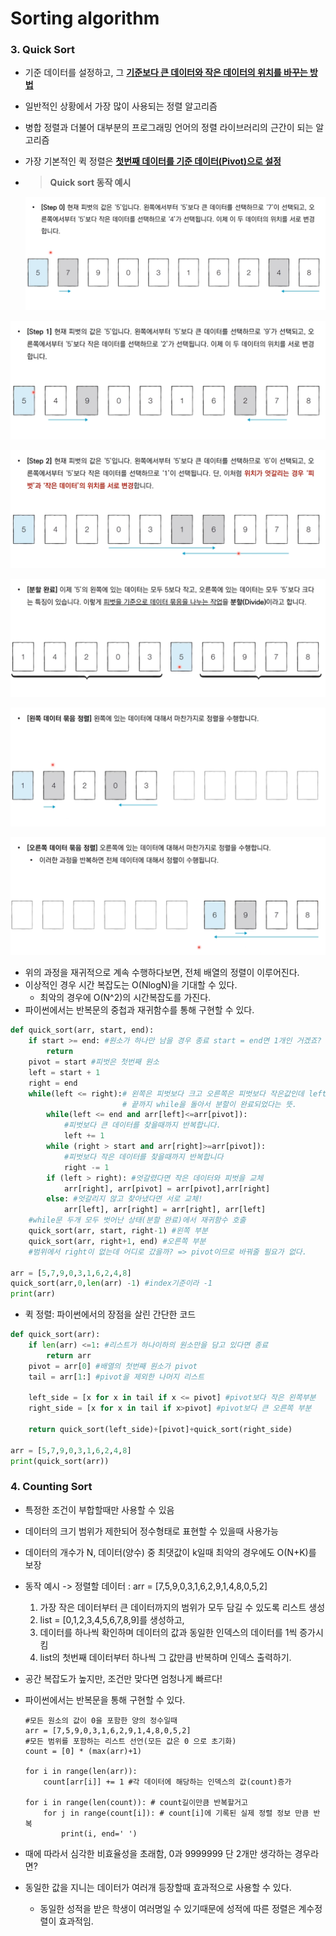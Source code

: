# Sorting algorithm

### 3. Quick Sort

- 기준 데이터를 설정하고, 그 **<u>기준보다 큰 데이터와 작은 데이터의 위치를 바꾸는 방법</u>**

- 일반적인 상황에서 가장 많이 사용되는 정렬 알고리즘

- 병합 정렬과 더불어 대부분의 프로그래밍 언어의 정렬 라이브러리의 근간이 되는 알고리즘

- 가장 기본적인 퀵 정렬은 <u>**첫번째 데이터를 기준 데이터(Pivot)으로 설정**</u>

- > **Quick sort 동작 예시**

  ![K-001](6.Sort(quick,counting).assets/K-001.png)

![K-003](6.Sort(quick,counting).assets/K-003-1625486763511.png)

![K-002](6.Sort(quick,counting).assets/K-002.png)

![K-004](6.Sort(quick,counting).assets/K-004-1625486834961.png)

![K-005](6.Sort(quick,counting).assets/K-005.png)

![K-006](6.Sort(quick,counting).assets/K-006-1625486944929.png)

- 위의 과정을 재귀적으로 계속 수행하다보면, 전체 배열의 정렬이 이루어진다.
- 이상적인 경우 시간 복잡도는 O(NlogN)을 기대할 수 있다.
  - 최악의 경우에 O(N^2)의 시간복잡도를 가진다.
- 파이썬에서는 반복문의 중첩과 재귀함수를 통해 구현할 수 있다.

```python
def quick_sort(arr, start, end):
    if start >= end: #원소가 하나만 남을 경우 종료 start = end면 1개인 거겠죠?
        return
    pivot = start #피벗은 첫번째 원소
    left = start + 1
    right = end
    while(left <= right):# 왼쪽은 피벗보다 크고 오른쪽은 피벗보다 작은값인데 left<=right?
                         # 끝까지 while을 돌아서 분할이 완료되었다는 뜻.
        while(left <= end and arr[left]<=arr[pivot]):
            #피벗보다 큰 데이터를 찾을때까지 반복합니다.
            left += 1
        while (right > start and arr[right]>=arr[pivot]):
            #피벗보다 작은 데이터를 찾을때까지 반복합니다
            right -= 1
        if (left > right): #엇갈렸다면 작은 데이터와 피벗을 교체
            arr[right], arr[pivot] = arr[pivot],arr[right]
        else: #엇갈리지 않고 찾아냈다면 서로 교체!
            arr[left], arr[right] = arr[right], arr[left]
    #while문 두개 모두 벗어난 상태(분할 완료)에서 재귀함수 호출        
    quick_sort(arr, start, right-1) #왼쪽 부분
    quick_sort(arr, right+1, end) #오른쪽 부분
    #범위에서 right이 없는데 어디로 갔을까? => pivot이므로 바꿔줄 필요가 없다.
        
arr = [5,7,9,0,3,1,6,2,4,8]
quick_sort(arr,0,len(arr) -1) #index기준이라 -1
print(arr)
```

- 퀵 정렬: 파이썬에서의 장점을 살린 간단한 코드

```python
def quick_sort(arr):
    if len(arr) <=1: #리스트가 하나이하의 원소만을 담고 있다면 종료
        return arr
    pivot = arr[0] #배열의 첫번째 원소가 pivot
    tail = arr[1:] #pivot을 제외한 나머지 리스트

    left_side = [x for x in tail if x <= pivot] #pivot보다 작은 왼쪽부분
    right_side = [x for x in tail if x>pivot] #pivot보다 큰 오른쪽 부분

    return quick_sort(left_side)+[pivot]+quick_sort(right_side)

arr = [5,7,9,0,3,1,6,2,4,8]
print(quick_sort(arr))
```



### 4. Counting Sort

- 특정한 조건이 부합할때만 사용할 수 있음

- 데이터의 크기 범위가 제한되어 정수형태로 표현할 수 있을때 사용가능

- 데이터의 개수가 N, 데이터(양수) 중 최댓값이 k일때 최악의 경우에도 O(N+K)를 보장

- 동작 예시 -> 정렬할 데이터 : arr = [7,5,9,0,3,1,6,2,9,1,4,8,0,5,2]

  1. 가장 작은 데이터부터 큰 데이터까지의 범위가 모두 담길 수 있도록 리스트 생성
  2. list = [0,1,2,3,4,5,6,7,8,9]를 생성하고,
  3. 데이터를 하나씩 확인하며 데이터의 값과 동일한 인덱스의 데이터를 1씩 증가시킴
  4. list의 첫번째 데이터부터 하나씩 그 값만큼 반복하며 인덱스 출력하기.

- 공간 복잡도가 높지만, 조건만 맞다면 엄청나게 빠르다!

- 파이썬에서는 반복문을 통해 구현할 수 있다.

  ```
  #모든 원소의 값이 0을 포함한 양의 정수일때
  arr = [7,5,9,0,3,1,6,2,9,1,4,8,0,5,2]
  #모든 범위를 포함하는 리스트 선언(모든 값은 0 으로 초기화)
  count = [0] * (max(arr)+1)
  
  for i in range(len(arr)):
      count[arr[i]] += 1 #각 데이터에 해당하는 인덱스의 값(count)증가
  
  for i in range(len(count)): # count길이만큼 반복할거고
      for j in range(count[i]): # count[i]에 기록된 실제 정렬 정보 만큼 반복
          print(i, end=' ')
  ```

- 때에 따라서 심각한 비효율성을 초래함, 0과 9999999 단 2개만 생각하는 경우라면?
- 동일한 값을 지니는 데이터가 여러개 등장할때 효과적으로 사용할 수 있다.
  - 동일한 성적을 받은 학생이 여러명일 수 있기때문에 성적에 따른 정렬은 계수정렬이 효과적임.


